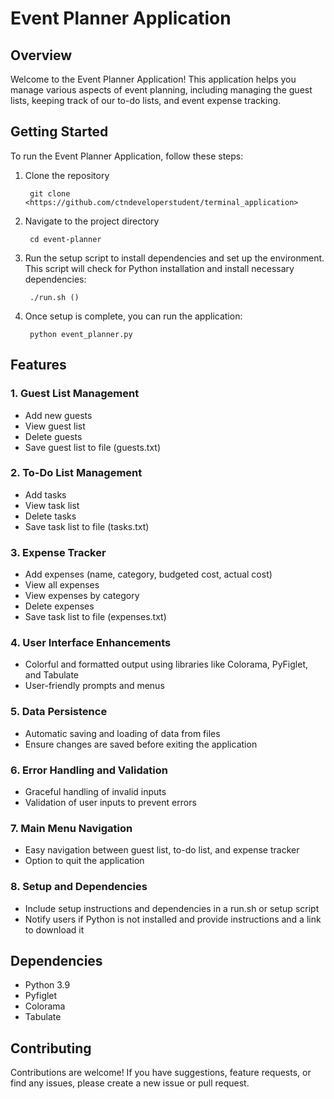 # Event Planner Application

## Overview

Welcome to the Event Planner Application! This application helps you manage various aspects of event planning, including managing the guest lists, keeping track of our to-do lists, and event expense tracking.

## Getting Started
To run the Event Planner Application, follow these steps:

1. Clone the repository
    
        git clone <https://github.com/ctndeveloperstudent/terminal_application>

2. Navigate to the project directory

        cd event-planner

3. Run the setup script to install dependencies and set up the environment. This script will check for Python installation and install necessary dependencies:
        
        ./run.sh ()
        
4. Once setup is complete, you can run the application:

        python event_planner.py

## Features

### 1. Guest List Management
- Add new guests
- View guest list
- Delete guests
- Save guest list to file (guests.txt)

### 2. To-Do List Management
- Add tasks
- View task list
- Delete tasks
- Save task list to file (tasks.txt)

### 3. Expense Tracker
- Add expenses (name, category, budgeted cost, actual cost)
- View all expenses
- View expenses by category
- Delete expenses
- Save task list to file (expenses.txt)

### 4. User Interface Enhancements
- Colorful and formatted output using libraries like Colorama, PyFiglet, and Tabulate
- User-friendly prompts and menus

### 5. Data Persistence
- Automatic saving and loading of data from files
- Ensure changes are saved before exiting the application

### 6. Error Handling and Validation
- Graceful handling of invalid inputs
- Validation of user inputs to prevent errors

### 7. Main Menu Navigation
- Easy navigation between guest list, to-do list, and expense tracker
- Option to quit the application

### 8. Setup and Dependencies
- Include setup instructions and dependencies in a run.sh or setup script
- Notify users if Python is not installed and provide instructions and a link to download it

## Dependencies
- Python 3.9
- Pyfiglet
- Colorama
- Tabulate

## Contributing
Contributions are welcome! If you have suggestions, feature requests, or find any issues, please create a new issue or pull request.